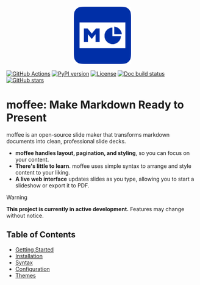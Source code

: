 <p align="center">
  <a href="https://github.com/BMPixel/moffee">
    <img src="https://raw.githubusercontent.com/BMPixel/moffee/main/docs/images/logo.png" alt="moffee logo" width="150">
  </a>
</p>


[![GitHub Actions](https://github.com/bmpixel/moffee/actions/workflows/python-app-test.yaml/badge.svg)](https://github.com/bmpixel/moffee/actions/workflows/python-app-test.yaml)
[![PyPI version](https://img.shields.io/pypi/v/moffee.svg)](https://pypi.org/project/moffee/)
[![License](https://img.shields.io/pypi/l/moffee.svg)](https://github.com/bmpixel/moffee/blob/main/LICENSE)
[![Doc build status](https://readthedocs.org/projects/moffee/badge/?version=latest)](https://moffee.readthedocs.io/en/latest/)
[![GitHub stars](https://img.shields.io/github/stars/bmpixel/moffee.svg?style=social)](https://github.com/bmpixel/moffee)

# moffee: Make Markdown Ready to Present

moffee is an open-source slide maker that transforms markdown documents into clean, professional slide decks.


- **moffee handles layout, pagination, and styling**, so you can focus on your content.
- **There's little to learn**. moffee uses simple syntax to arrange and style content to your liking.
- **A live web interface** updates slides as you type, allowing you to start a slideshow or export it to PDF.

> [!warning]
> **This project is currently in active development.** Features may change without notice.

## Table of Contents

- [Getting Started](getting-started.md)
- [Installation](installation.md)
- [Syntax](syntax.md)
- [Configuration](configuration.md)
- [Themes](theme.md)
